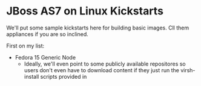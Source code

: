 JBoss AS7 on Linux Kickstarts
============================

We'll put some sample kickstarts here for building basic images. Cll them appliances if you are so inclined.

First on my list:

* Fedora 15 Generic Node
  * Ideally, we'll even point to some publicly available repositores so users don't even have to download content if they just run the virsh-install scripts provided in <TODO>
